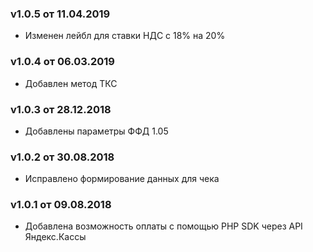 ### v1.0.5 от 11.04.2019
* Изменен лейбл для ставки НДС с 18% на 20%

### v1.0.4 от 06.03.2019
* Добавлен метод ТКС

### v1.0.3 от 28.12.2018
* Добавлены параметры ФФД 1.05

### v1.0.2 от 30.08.2018
* Исправлено формирование данных для чека

### v1.0.1 от 09.08.2018
* Добавлена возможность оплаты с помощью PHP SDK через API Яндекс.Кассы

